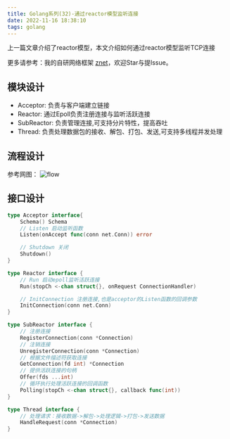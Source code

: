 ```yaml
---
title: Golang系列(32)-通过reactor模型监听连接
date: 2022-11-16 18:38:10
tags: golang
---
```


上一篇文章介绍了reactor模型，本文介绍如何通过reactor模型监听TCP连接


更多请参考：我的自研网络框架 [znet](https://github.com/ebar-go/znet)，欢迎Star与提Issue。

## 模块设计
- Acceptor: 负责与客户端建立链接
- Reactor: 通过Epoll负责注册连接与监听活跃连接
- SubReactor: 负责管理连接,可支持分片特性，提高吞吐
- Thread: 负责处理数据包的接收、解包、打包、发送,可支持多线程并发处理

## 流程设计
参考网图：
![flow](https://picx.zhimg.com/80/v2-4da008d8b7f55a0c18bef0e87c5c5bb1_720w.webp?source=1940ef5c)

<!--more-->

## 接口设计
```go
type Acceptor interface{
    Schema() Schema
	// Listen 启动监听函数
	Listen(onAccept func(conn net.Conn)) error

	// Shutdown 关闭
	Shutdown()
}

type Reactor interface {
    // Run 启动epoll监听活跃连接
    Run(stopCh <-chan struct{}, onRequest ConnectionHandler)

    // InitConnection 注册连接,也是acceptor的Listen函数的回调参数
    InitConnection(conn net.Conn) 
}

type SubReactor interface {
    // 注册连接
    RegisterConnection(conn *Connection)
    // 注销连接
	UnregisterConnection(conn *Connection)
    // 根据文件描述符获取连接
	GetConnection(fd int) *Connection
    // 提供活跃连接的句柄
	Offer(fds ...int)
    // 循环执行处理活跃连接的回调函数
	Polling(stopCh <-chan struct{}, callback func(int))
}

type Thread interface {
    // 处理请求：接收数据->解包->处理逻辑->打包->发送数据
    HandleRequest(conn *Connection)
}
```